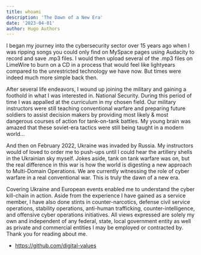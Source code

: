 ```yaml
---
title: whoami
description: 'The Dawn of a New Era'
date: '2023-04-01'
author: Hugo Authors
---
```


I began my journey into the cybersecurity sector over 15 years ago when I was ripping songs you could only find on MySpace pages using Audacity to record and save .mp3 files. I would then upload several of the .mp3 files on LimeWire to burn on a CD in a process that would feel like lightyears compared to the unrestricted technology we have now. But times were indeed much more simple back then.

After several life endeavors, I wound up joining the military and gaining a foothold in what I was interested in. National Security. During this period of time I was appalled at the curriculum in my chosen field. Our military instructors were still teaching conventional warfare and preparing future soldiers to assist decision makers by providing most likely & most dangerous courses of action for tank-on-tank battles. My young brain was amazed that these soviet-era tactics were still being taught in a modern world...

And then on February 2022, Ukraine was invaded by Russia. My instructors would of loved to order me to push-ups until I could hear the artillery shells in the Ukrainian sky myself. Jokes aside, tank on tank warfare was on, but the real difference in this war is how the world is digesting a new approach to Multi-Domain Operations. We are currently witnessing the role of cyber warfare in a real conventional war. This is truly the dawn of a new era.

Covering Ukraine and European events enabled me to understand the cyber kill-chain in action. Aside from the experience I have gained as a service member, I have also done stints in counter-narcotics, defense civil service operations, stability operations, anti-human trafficking, counter-intelligence, and offensive cyber operations initiatives. All views expressed are solely my own and independent of any federal, state, local government entity as well as private and commercial entities I may be employed or contracted by. Thank you for reading about me.

* https://github.com/digital-values